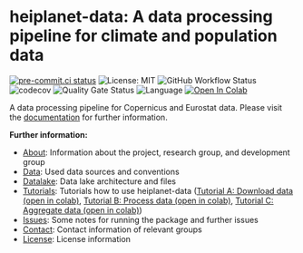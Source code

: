 <!--intro-start-->
# heiplanet-data: A data processing pipeline for climate and population data

[![pre-commit.ci status](https://results.pre-commit.ci/badge/github/ssciwr/heiplanet-data/main.svg)](https://results.pre-commit.ci/latest/github/ssciwr/heiplanet-data/main)
![License: MIT](https://img.shields.io/github/license/ssciwr/heiplanet-data)
![GitHub Workflow Status](https://img.shields.io/github/actions/workflow/status/ssciwr/heiplanet-data/ci.yml?branch=main)
![codecov](https://img.shields.io/codecov/c/github/ssciwr/heiplanet-data)
![Quality Gate Status](https://sonarcloud.io/api/project_badges/measure?project=ssciwr_heiplanet-data&metric=alert_status)
![Language](https://img.shields.io/github/languages/top/ssciwr/heiplanet-data)
[![Open In Colab](https://colab.research.google.com/assets/colab-badge.svg)](https://colab.research.google.com/github/ssciwr/heiplanet-data/blob/main/heiplanet-data/docs/source/notebooks/tutorial_A_download_data.ipynb)

A data processing pipeline for Copernicus and Eurostat data. Please visit the [documentation](https://ssciwr.github.io/heiplanet-data/) for further information.

**Further information:**

* [About](docs/about.md): Information about the project, research group, and development group
* [Data](docs/data.md): Used data sources and conventions
* [Datalake](docs/datalake.md): Data lake architecture and files
* [Tutorials](docs/source/notebooks/tutorial_A_download_data.ipynb): Tutorials how to use heiplanet-data ([Tutorial A: Download data (open in colab)][tutorial A], [Tutorial B: Process data (open in colab)][tutorial B], [Tutorial C: Aggregate data (open in colab)][tutorial C])
* [Issues](docs/issues.md): Some notes for running the package and further issues
* [Contact](docs/contact.md): Contact information of relevant groups
* [License](docs/license.md): License information

[tutorial A]: https://colab.research.google.com/github/ssciwr/heiplanet-data/blob/main/heiplanet-data/docs/source/notebooks/tutorial_A_download_data.ipynb 
[tutorial B]: https://colab.research.google.com/github/ssciwr/heiplanet-data/blob/main/heiplanet-data/docs/source/notebooks/tutorial_B_preprocess_data.ipynb
[tutorial C]: https://colab.research.google.com/github/ssciwr/heiplanet-data/blob/main/heiplanet-data/docs/source/notebooks/tutorial_C_postprocess_data.ipynb


<!--intro-end-->
